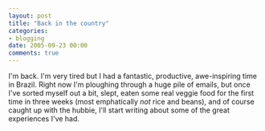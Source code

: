 ```yaml
---
layout: post
title: "Back in the country"
categories:
- blogging
date: 2005-09-23 00:00
comments: true
---
```


<p>I'm back. I'm very tired but I had a fantastic, productive, awe-inspiring time in Brazil. Right now I'm ploughing through a huge pile of emails, but once I've sorted myself out a bit, slept, eaten some real veggie food for the first time in three weeks (most emphatically <em>not</em> rice and beans), and of course caught up with the hubbie, I'll start writing about some of the great experiences I've had.</p>



